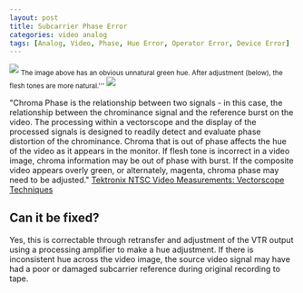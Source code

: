 ```yaml
---
layout: post
title: Subcarrier Phase Error
categories: video analog
tags: [Analog, Video, Phase, Hue Error, Operator Error, Device Error]
---
```


<img src="{{ site.baseurl }}/images/PhaseError_Flat.jpg">
<sub>The image above has an obvious unnatural green hue. After adjustment (below), the flesh tones are more natural.'''</sub>
<img src="{{ site.baseurl }}/images/PhaseErrorCorrected_Flat.jpg">


"Chroma Phase is the relationship between two signals - in this case, the relationship between the chrominance signal and the reference burst on the video. The processing within a vectorscope and the display of the processed signals is designed to readily detect and evaluate phase distortion of the chrominance. Chroma that is out of phase affects the hue of the video as it appears in the monitor. If flesh tone is incorrect in a video image, chroma information may be out of phase with burst. If the composite video appears overly green, or alternately, magenta, chroma phase may need to be adjusted." [Tektronix NTSC Video Measurements: Vectorscope Techniques](http://www.tek.com/Measurement/App_Notes/NTSC_Video_Msmt/)

## Can it be fixed?

Yes, this is correctable through retransfer and adjustment of the VTR output using a processing amplifier to make a hue adjustment. If there is inconsistent hue across the video image, the source video signal may have had a poor or damaged subcarrier reference during original recording to tape.

